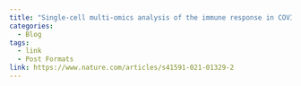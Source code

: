 ```yaml
---
title: "Single-cell multi-omics analysis of the immune response in COVID-19"
categories:
  - Blog
tags:
  - link
  - Post Formats
link: https://www.nature.com/articles/s41591-021-01329-2
---
```

